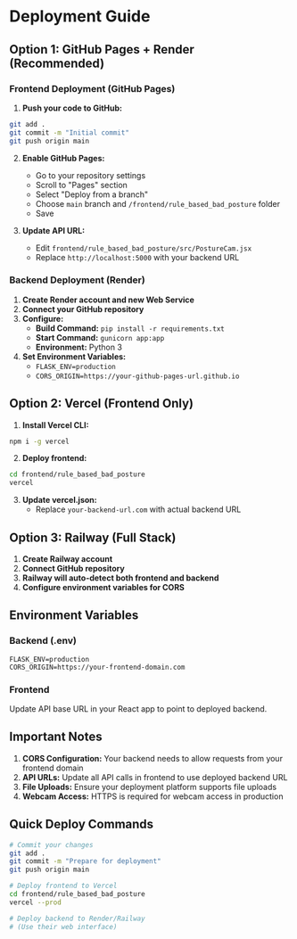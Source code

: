 # Deployment Guide

## Option 1: GitHub Pages + Render (Recommended)

### Frontend Deployment (GitHub Pages)

1. **Push your code to GitHub:**
```bash
git add .
git commit -m "Initial commit"
git push origin main
```

2. **Enable GitHub Pages:**
   - Go to your repository settings
   - Scroll to "Pages" section
   - Select "Deploy from a branch"
   - Choose `main` branch and `/frontend/rule_based_bad_posture` folder
   - Save

3. **Update API URL:**
   - Edit `frontend/rule_based_bad_posture/src/PostureCam.jsx`
   - Replace `http://localhost:5000` with your backend URL

### Backend Deployment (Render)

1. **Create Render account and new Web Service**
2. **Connect your GitHub repository**
3. **Configure:**
   - **Build Command:** `pip install -r requirements.txt`
   - **Start Command:** `gunicorn app:app`
   - **Environment:** Python 3
4. **Set Environment Variables:**
   - `FLASK_ENV=production`
   - `CORS_ORIGIN=https://your-github-pages-url.github.io`

## Option 2: Vercel (Frontend Only)

1. **Install Vercel CLI:**
```bash
npm i -g vercel
```

2. **Deploy frontend:**
```bash
cd frontend/rule_based_bad_posture
vercel
```

3. **Update vercel.json:**
   - Replace `your-backend-url.com` with actual backend URL

## Option 3: Railway (Full Stack)

1. **Create Railway account**
2. **Connect GitHub repository**
3. **Railway will auto-detect both frontend and backend**
4. **Configure environment variables for CORS**

## Environment Variables

### Backend (.env)
```
FLASK_ENV=production
CORS_ORIGIN=https://your-frontend-domain.com
```

### Frontend
Update API base URL in your React app to point to deployed backend.

## Important Notes

1. **CORS Configuration:** Your backend needs to allow requests from your frontend domain
2. **API URLs:** Update all API calls in frontend to use deployed backend URL
3. **File Uploads:** Ensure your deployment platform supports file uploads
4. **Webcam Access:** HTTPS is required for webcam access in production

## Quick Deploy Commands

```bash
# Commit your changes
git add .
git commit -m "Prepare for deployment"
git push origin main

# Deploy frontend to Vercel
cd frontend/rule_based_bad_posture
vercel --prod

# Deploy backend to Render/Railway
# (Use their web interface)
``` 